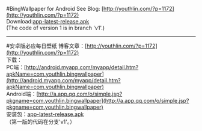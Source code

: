 #BingWallpaper for Android
See Blog: [http://youthlin.com/?p=1172](http://youthlin.com/?p=1172)  
Download:[app-latest-release.apk](https://github.com/YouthLin/BingWallpaper/blob/master/app/app-2.0.0-release.apk?raw=true)  
(The code of version 1 is in branch 'v1'.)   
  
---
  
#安卓版必应每日壁纸
博客文章：[http://youthlin.com/?p=1172](http://youthlin.com/?p=1172)  
下载：  
PC端：[http://android.myapp.com/myapp/detail.htm?apkName=com.youthlin.bingwallpaper](http://android.myapp.com/myapp/detail.htm?apkName=com.youthlin.bingwallpaper)  
Android端：[http://a.app.qq.com/o/simple.jsp?pkgname=com.youthlin.bingwallpaper](http://a.app.qq.com/o/simple.jsp?pkgname=com.youthlin.bingwallpaper)  
安装包：[app-latest-release.apk](https://github.com/YouthLin/BingWallpaper/blob/master/app/app-2.0.0-release.apk?raw=true)  
（第一版的代码在分支'v1'。）  
